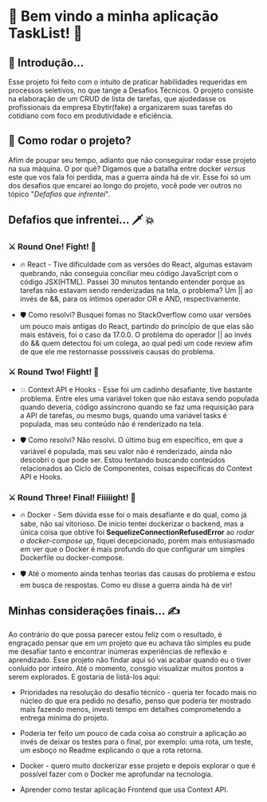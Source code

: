 # 🚀 Bem vindo a minha aplicação TaskList! 🚀

## 🥱 Introdução...

Esse projeto foi feito com o intuito de praticar habilidades requeridas em processos seletivos, no que tange a Desafios Técnicos. 
O projeto consiste na elaboração de um CRUD de lista de tarefas, que ajudedasse os profissionais da empresa Ebytir(fake) a organizarem
suas tarefas do cotidiano com foco em produtividade e eficiência.

## 📍 Como rodar o projeto?

Afim de poupar seu tempo, adianto que não conseguirar rodar esse projeto na sua máquina. O por quê? Digamos que a batalha entre docker *versus* 
este que vos fala foi perdida, mas a guerra ainda há de vir. Esse foi só um dos desafios que encarei ao longo do projeto, vocẽ pode ver outros
no tópico "*Defafios que infrentei*".

## Defafios que infrentei...  🗡️ 💥 

### ⚔️ Round One! **Fight!** 🥊

* 🔥 React - Tive dificuldade com as versões do React, algumas estavam quebrando, não conseguia conciliar meu código JavaScript com o código JSX(HTML).
Passei 30 minutos tentando entender porque as tarefas não estavam sendo renderizadas na tela, o problema? Um || ao invés de &&, para os íntimos
operador OR e AND, respectivamente.

* 🛡️ Como resolvi? Busquei fomas no StackOverflow como usar versões um pouco mais antigas do React, partindo do princípio de que elas são mais estáveis, foi o caso da 17.0.0. O problema do operador || ao invés do && quem detectou foi um colega, ao qual pedi um code review afim de que ele me restornasse posssíveis causas do problema.

### ⚔️ Round Two! **Fiight!** 🥊

* 💥 Context API e Hooks - Esse foi um cadinho desafiante, tive bastante problema. Entre eles uma variável token que não estava sendo populada quando deveria, código assíncrono quando se faz uma requisição para a API de tarefas, ou mesmo bugs, quando uma variável tasks é populada, mas seu conteúdo não é renderizado na tela.

* 🛡️ Como resolvi? Não resolvi. O último bug em específico, em que a variável é populada, mas seu valor não é renderizado, ainda não descobri o que pode ser. Estou tentando buscando conteúdos relacionados ao Ciclo de Componentes, coisas específicas do Context API e Hooks.

### ⚔️ Round Three! Final! **Fiiiiight!** 🥊

* 🔥 Docker - Sem dúvida esse foi o mais desafiante e do qual, como já sabe, não saí vitorioso. De início tentei dockerizar o backend, mas a única coisa que  obtive foi **SequelizeConnectionRefusedError** ao *rodar o docker-compose up*, fiquei decepcionado, porém mais entusiasmado em ver que o Docker é mais profundo do que configurar um simples Dockerfile ou docker-compose.

* 🛡️ Até o momento ainda tenhas teorias das causas do problema e estou em busca de respostas. Como eu disse a guerra ainda há de vir!

## Minhas considerações finais... ✍️

Ao contrário do que possa parecer estou feliz com o resultado, é engraçado pensar que em um projeto que eu achava tão simples eu pude me desafiar tanto e encontrar inúmeras experiências de reflexão e aprendizado. Esse projeto não findar aqui só vai acabar quando eu o tiver conluído por inteiro. Até o momento, consgio visualizar muitos pontos a serem explorados. E gostaria de listá-los aqui:

* Prioridades na resolução do desafio técnico - queria ter focado mais no núcleo do que era pedido no desafio, penso que poderia ter mostrado mais fazendo menos, investi tempo em detalhes comprometendo a entrega mínima do projeto.

* Poderia ter feito um pouco de cada coisa ao construir a aplicação ao invés de deixar os testes para o final, por exemplo: uma rota, um teste, um esboço no Readme explicando o que a rota retorna.

* Docker - quero muito dockerizar esse projeto e depois explorar o que é possível fazer com o Docker me aprofundar na tecnologia.

* Aprender como testar aplicação Frontend que usa Context API. 




